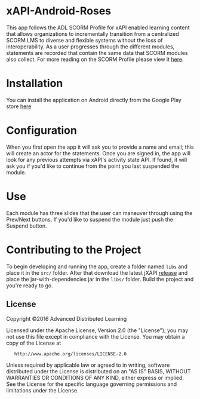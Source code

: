 xAPI-Android-Roses
==================

This app follows the ADL SCORM Profile for xAPI enabled learning content that allows organizations to incrementally transition from a centralized SCORM LMS to diverse and flexible systems without the loss of interoperability. As a user progresses through the different modules, statements are recorded that contain the same data that SCORM modules also collect. For more reading on the SCORM Profile please view it [here](https://github.com/adlnet/xAPI-SCORM-Profile/blob/master/xapi-scorm-profile.md#20-when-to-use-this-profile).

# Installation
You can install the application on Android directly from the Google Play store [here](https://play.google.com/store/apps/details?id=org.adl.roses&hl=en)

# Configuration
When you first open the app it will ask you to provide a name and email; this will create an actor for the statements. Once you are signed in, the app will look for any previous attempts via xAPI's activity state API. If found, it will ask you if you'd like to continue from the point you last suspended the module.

# Use
Each module has three slides that the user can maneuver through using the Prev/Next buttons. If you'd like to suspend the module just push the Suspend button.

# Contributing to the Project
To begin developing and running the app, create a folder named `libs` and place it in the `src/` folder. After that download the latest jXAPI [release](https://search.maven.org/#search%7Cga%7C1%7Cjxapi) and place the jar-with-dependencies jar in the `libs/` folder. Build the project and you're ready to go.

## License
   Copyright &copy;2016 Advanced Distributed Learning

   Licensed under the Apache License, Version 2.0 (the "License");
   you may not use this file except in compliance with the License.
   You may obtain a copy of the License at

       http://www.apache.org/licenses/LICENSE-2.0

   Unless required by applicable law or agreed to in writing, software
   distributed under the License is distributed on an "AS IS" BASIS,
   WITHOUT WARRANTIES OR CONDITIONS OF ANY KIND, either express or implied.
   See the License for the specific language governing permissions and
   limitations under the License.
